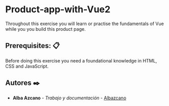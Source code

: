 # Product-app-with-Vue2

Throughout this exercise you will learn or practise the fundamentals of Vue while you you build this product page.

## Prerequisites: 📋

Before doing this exercise you need a foundational knowledge in HTML, CSS and JavaScript.

## Autores ✒️

* **Alba Azcano** - *Trabajo y documentación* - [Albazcano](https://github.com/Albazcano)
